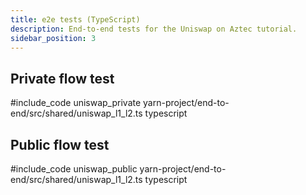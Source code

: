 ```yaml
---
title: e2e tests (TypeScript)
description: End-to-end tests for the Uniswap on Aztec tutorial.
sidebar_position: 3
---
```


## Private flow test

#include_code uniswap_private yarn-project/end-to-end/src/shared/uniswap_l1_l2.ts typescript

## Public flow test

#include_code uniswap_public yarn-project/end-to-end/src/shared/uniswap_l1_l2.ts typescript

